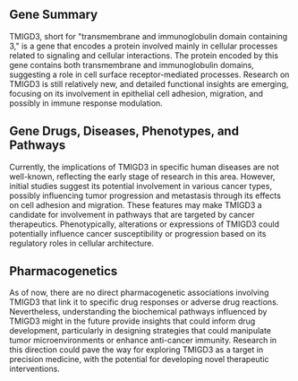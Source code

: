 ## Gene Summary
TMIGD3, short for "transmembrane and immunoglobulin domain containing 3," is a gene that encodes a protein involved mainly in cellular processes related to signaling and cellular interactions. The protein encoded by this gene contains both transmembrane and immunoglobulin domains, suggesting a role in cell surface receptor-mediated processes. Research on TMIGD3 is still relatively new, and detailed functional insights are emerging, focusing on its involvement in epithelial cell adhesion, migration, and possibly in immune response modulation.

## Gene Drugs, Diseases, Phenotypes, and Pathways
Currently, the implications of TMIGD3 in specific human diseases are not well-known, reflecting the early stage of research in this area. However, initial studies suggest its potential involvement in various cancer types, possibly influencing tumor progression and metastasis through its effects on cell adhesion and migration. These features may make TMIGD3 a candidate for involvement in pathways that are targeted by cancer therapeutics. Phenotypically, alterations or expressions of TMIGD3 could potentially influence cancer susceptibility or progression based on its regulatory roles in cellular architecture.

## Pharmacogenetics
As of now, there are no direct pharmacogenetic associations involving TMIGD3 that link it to specific drug responses or adverse drug reactions. Nevertheless, understanding the biochemical pathways influenced by TMIGD3 might in the future provide insights that could inform drug development, particularly in designing strategies that could manipulate tumor microenvironments or enhance anti-cancer immunity. Research in this direction could pave the way for exploring TMIGD3 as a target in precision medicine, with the potential for developing novel therapeutic interventions.